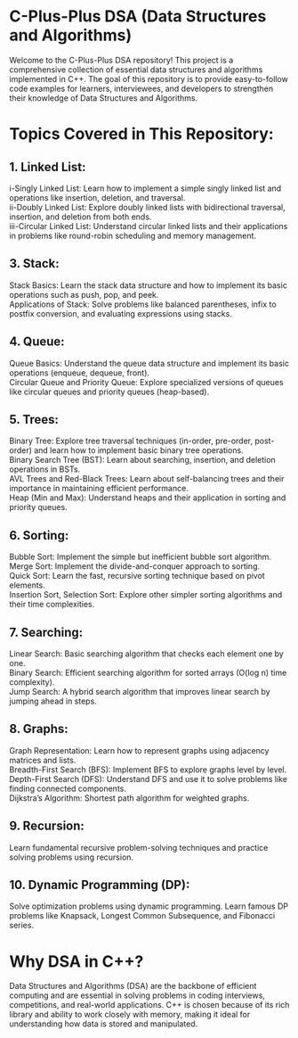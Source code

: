 # C-Plus-Plus DSA (Data Structures and Algorithms)
Welcome to the C-Plus-Plus DSA repository! This project is a comprehensive collection of essential data structures and algorithms implemented in C++. The goal of this repository is to provide easy-to-follow code examples for learners, interviewees, and developers to strengthen their knowledge of Data Structures and Algorithms.

#  Topics Covered in This Repository:
## 1. Linked List:
i-Singly Linked List: Learn how to implement a simple singly linked list and operations like insertion, deletion, and traversal.  
ii-Doubly Linked List: Explore doubly linked lists with bidirectional traversal, insertion, and deletion from both ends.  
iii-Circular Linked List: Understand circular linked lists and their applications in problems like round-robin scheduling and memory management.  

## 3. Stack:
Stack Basics: Learn the stack data structure and how to implement its basic operations such as push, pop, and peek.  
Applications of Stack: Solve problems like balanced parentheses, infix to postfix conversion, and evaluating expressions using stacks.  
## 4. Queue:
Queue Basics: Understand the queue data structure and implement its basic operations (enqueue, dequeue, front).  
Circular Queue and Priority Queue: Explore specialized versions of queues like circular queues and priority queues (heap-based).  
## 5. Trees:
Binary Tree: Explore tree traversal techniques (in-order, pre-order, post-order) and learn how to implement basic binary tree operations.  
Binary Search Tree (BST): Learn about searching, insertion, and deletion operations in BSTs.  
AVL Trees and Red-Black Trees: Learn about self-balancing trees and their importance in maintaining efficient performance.  
Heap (Min and Max): Understand heaps and their application in sorting and priority queues.  
## 6. Sorting:
Bubble Sort: Implement the simple but inefficient bubble sort algorithm.  
Merge Sort: Implement the divide-and-conquer approach to sorting.  
Quick Sort: Learn the fast, recursive sorting technique based on pivot elements.  
Insertion Sort, Selection Sort: Explore other simpler sorting algorithms and their time complexities.  
## 7. Searching:
Linear Search: Basic searching algorithm that checks each element one by one.  
Binary Search: Efficient searching algorithm for sorted arrays (O(log n) time complexity).  
Jump Search: A hybrid search algorithm that improves linear search by jumping ahead in steps.  
## 8. Graphs:
Graph Representation: Learn how to represent graphs using adjacency matrices and lists.  
Breadth-First Search (BFS): Implement BFS to explore graphs level by level.  
Depth-First Search (DFS): Understand DFS and use it to solve problems like finding connected components.  
Dijkstra’s Algorithm: Shortest path algorithm for weighted graphs.  
## 9. Recursion:
Learn fundamental recursive problem-solving techniques and practice solving problems using recursion.  
## 10. Dynamic Programming (DP):
Solve optimization problems using dynamic programming. Learn famous DP problems like Knapsack, Longest Common Subsequence, and Fibonacci series.  
# Why DSA in C++?
Data Structures and Algorithms (DSA) are the backbone of efficient computing and are essential in solving problems in coding interviews, competitions, and real-world applications. C++ is chosen because of its rich library and ability to work closely with memory, making it ideal for understanding how data is stored and manipulated.
